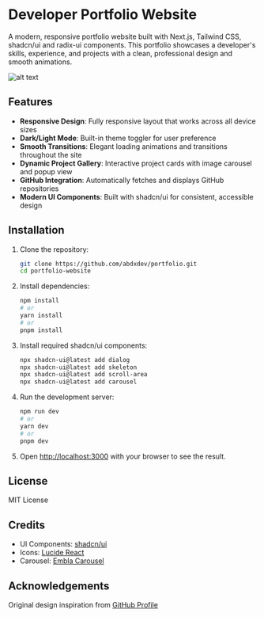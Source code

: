 # Developer Portfolio Website

A modern, responsive portfolio website built with Next.js, Tailwind CSS, shadcn/ui and radix-ui components. This portfolio showcases a developer's skills, experience, and projects with a clean, professional design and smooth animations.

![alt text](media/screenshot_1.png)

## Features

- **Responsive Design**: Fully responsive layout that works across all device sizes
- **Dark/Light Mode**: Built-in theme toggler for user preference
- **Smooth Transitions**: Elegant loading animations and transitions throughout the site
- **Dynamic Project Gallery**: Interactive project cards with image carousel and popup view
- **GitHub Integration**: Automatically fetches and displays GitHub repositories
- **Modern UI Components**: Built with shadcn/ui for consistent, accessible design

## Installation

1. Clone the repository:

   ```bash
   git clone https://github.com/abdxdev/portfolio.git
   cd portfolio-website
   ```

2. Install dependencies:

   ```bash
   npm install
   # or
   yarn install
   # or
   pnpm install
   ```

3. Install required shadcn/ui components:

   ```bash
   npx shadcn-ui@latest add dialog
   npx shadcn-ui@latest add skeleton
   npx shadcn-ui@latest add scroll-area
   npx shadcn-ui@latest add carousel
   ```

4. Run the development server:

   ```bash
   npm run dev
   # or
   yarn dev
   # or
   pnpm dev
   ```

5. Open [http://localhost:3000](http://localhost:3000) with your browser to see the result.

## License

MIT License

## Credits

- UI Components: [shadcn/ui](https://ui.shadcn.com/)
- Icons: [Lucide React](https://lucide.dev/)
- Carousel: [Embla Carousel](https://www.embla-carousel.com/)

## Acknowledgements

Original design inspiration from [GitHub Profile](https://github.com/achris-alonzo30)

